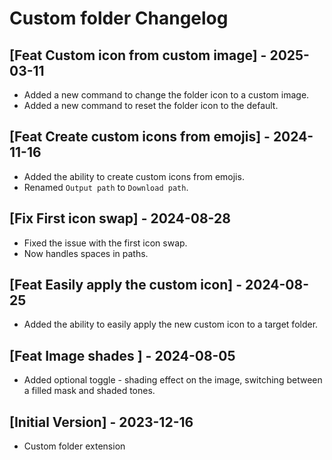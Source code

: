 # Custom folder Changelog

## [Feat Custom icon from custom image] - 2025-03-11
- Added a new command to change the folder icon to a custom image.
- Added a new command to reset the folder icon to the default.


## [Feat Create custom icons from emojis] - 2024-11-16
- Added the ability to create custom icons from emojis.
- Renamed `Output path` to `Download path`.

## [Fix First icon swap] - 2024-08-28
- Fixed the issue with the first icon swap.
- Now handles spaces in paths.

## [Feat Easily apply the custom icon] - 2024-08-25
- Added the ability to easily apply the new custom icon to a target folder.

## [Feat Image shades ] - 2024-08-05
- Added optional toggle - shading effect on the image, switching between a filled mask and shaded tones.

## [Initial Version] - 2023-12-16
- Custom folder extension